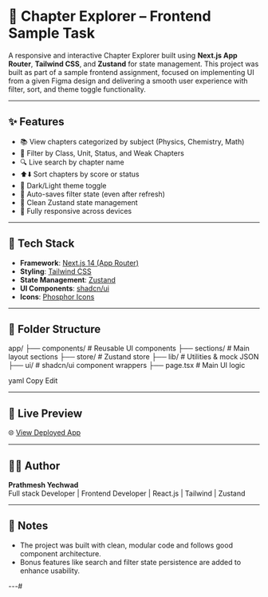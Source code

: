# 📘 Chapter Explorer – Frontend Sample Task

A responsive and interactive Chapter Explorer built using **Next.js App Router**, **Tailwind CSS**, and **Zustand** for state management. This project was built as part of a sample frontend assignment, focused on implementing UI from a given Figma design and delivering a smooth user experience with filter, sort, and theme toggle functionality.

---

## ✨ Features

- 📚 View chapters categorized by subject (Physics, Chemistry, Math)
- 🎯 Filter by Class, Unit, Status, and Weak Chapters
- 🔍 Live search by chapter name
- ⬆️⬇️ Sort chapters by score or status
- 🌙 Dark/Light theme toggle
- 💾 Auto-saves filter state (even after refresh)
- 🧰 Clean Zustand state management
- 📱 Fully responsive across devices

---

## 🧠 Tech Stack

- **Framework**: [Next.js 14 (App Router)](https://nextjs.org/)
- **Styling**: [Tailwind CSS](https://tailwindcss.com/)
- **State Management**: [Zustand](https://github.com/pmndrs/zustand)
- **UI Components**: [shadcn/ui](https://ui.shadcn.com/)
- **Icons**: [Phosphor Icons](https://phosphoricons.com/)

---

## 📂 Folder Structure

app/
├── components/ # Reusable UI components
├── sections/ # Main layout sections
├── store/ # Zustand store
├── lib/ # Utilities & mock JSON
├── ui/ # shadcn/ui component wrappers
├── page.tsx # Main UI logic

yaml
Copy
Edit

---

## 🚀 Live Preview

🌐 [View Deployed App]()

---


## 🙋‍♂️ Author

**Prathmesh Yechwad**  
Full stack Developer | Frontend Developer | React.js | Tailwind | Zustand  

---

## 📝 Notes

- The project was built with clean, modular code and follows good component architecture.
- Bonus features like search and filter state persistence are added to enhance usability.

---#
